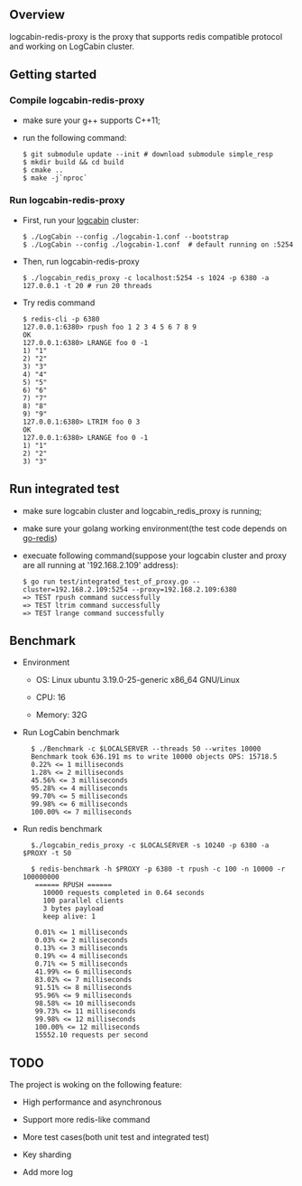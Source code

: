 ## Overview

logcabin-redis-proxy is the proxy that supports redis compatible protocol and working on LogCabin cluster.

## Getting started

### Compile logcabin-redis-proxy

- make sure your g++ supports C++11;

- run the following command:

      $ git submodule update --init # download submodule simple_resp 
      $ mkdir build && cd build
      $ cmake ..
      $ make -j`nproc`
      
### Run logcabin-redis-proxy

- First, run your [logcabin](https://github.com/tigerzhang/logcabin) cluster:

      $ ./LogCabin --config ./logcabin-1.conf --bootstrap
      $ ./LogCabin --config ./logcabin-1.conf  # default running on :5254
      
- Then, run logcabin-redis-proxy

      $ ./logcabin_redis_proxy -c localhost:5254 -s 1024 -p 6380 -a 127.0.0.1 -t 20 # run 20 threads
      
- Try redis command

      $ redis-cli -p 6380
      127.0.0.1:6380> rpush foo 1 2 3 4 5 6 7 8 9
      OK
      127.0.0.1:6380> LRANGE foo 0 -1
      1) "1"
      2) "2"
      3) "3"
      4) "4"
      5) "5"
      6) "6"
      7) "7"
      8) "8"
      9) "9"
      127.0.0.1:6380> LTRIM foo 0 3
      OK
      127.0.0.1:6380> LRANGE foo 0 -1
      1) "1"
      2) "2"
      3) "3"

## Run integrated test

- make sure logcabin cluster and logcabin_redis_proxy is running;

- make sure your golang working environment(the test code depends on [go-redis](https://github.com/go-redis/redis))

- execuate following command(suppose your logcabin cluster and proxy are all running at '192.168.2.109' address):

      $ go run test/integrated_test_of_proxy.go --cluster=192.168.2.109:5254 --proxy=192.168.2.109:6380
      => TEST rpush command successfully
      => TEST ltrim command successfully
      => TEST lrange command successfully

## Benchmark

- Environment

    - OS: Linux ubuntu 3.19.0-25-generic x86_64 GNU/Linux
    
    - CPU: 16
    
    - Memory: 32G
    
- Run LogCabin benchmark
    
        $ ./Benchmark -c $LOCALSERVER --threads 50 --writes 10000
        Benchmark took 636.191 ms to write 10000 objects OPS: 15718.5
        0.22% <= 1 milliseconds
        1.28% <= 2 milliseconds
        45.56% <= 3 milliseconds
        95.28% <= 4 milliseconds
        99.70% <= 5 milliseconds
        99.98% <= 6 milliseconds
        100.00% <= 7 milliseconds
        
- Run redis benchmark

        $./logcabin_redis_proxy -c $LOCALSERVER -s 10240 -p 6380 -a $PROXY -t 50
        
        $ redis-benchmark -h $PROXY -p 6380 -t rpush -c 100 -n 10000 -r 100000000
         ====== RPUSH ======
           10000 requests completed in 0.64 seconds
           100 parallel clients
           3 bytes payload
           keep alive: 1
         
         0.01% <= 1 milliseconds
         0.03% <= 2 milliseconds
         0.13% <= 3 milliseconds
         0.19% <= 4 milliseconds
         0.71% <= 5 milliseconds
         41.99% <= 6 milliseconds
         83.02% <= 7 milliseconds
         91.51% <= 8 milliseconds
         95.96% <= 9 milliseconds
         98.58% <= 10 milliseconds
         99.73% <= 11 milliseconds
         99.98% <= 12 milliseconds
         100.00% <= 12 milliseconds
         15552.10 requests per second
 
## TODO

The project is woking on the following feature:

- High performance and asynchronous

- Support more redis-like command

- More test cases(both unit test and integrated test)

- Key sharding

- Add more log
